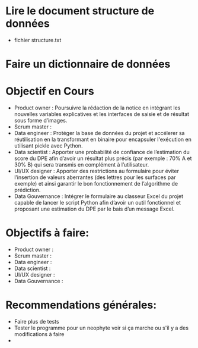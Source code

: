 # Lire le document structure de données 
- fichier structure.txt
# Faire un dictionnaire de données 


# Objectif en Cours
- Product owner    : Poursuivre la rédaction de la notice en intégrant les nouvelles variables explicatives et les interfaces de saisie et de résultat sous forme d’images.
- Scrum master     : 
- Data engineer    : Protéger la base de données du projet et accélerer sa réutilisation en la transformant en binaire pour encapsuler l'exécution en utilisant pickle avec Python.
- Data scientist   : Apporter une probabilité de confiance de l’estimation du score du DPE afin d’avoir un résultat plus précis (par exemple : 70% A et 30% B) qui sera transmis en complément à l’utilisateur.
- UI/UX designer   : Apporter des restrictions au formulaire pour éviter l’insertion de valeurs aberrantes (des lettres pour les surfaces par exemple) et ainsi garantir le bon fonctionnement de l’algorithme de prédiction.
- Data Gouvernance : Intégrer le formulaire au classeur Excel du projet capable de lancer le script Python afin d’avoir un outil fonctionnel et proposant une estimation du DPE par le bais d’un message Excel.


# Objectifs  à faire: 
- Product owner    :
- Scrum master     :    
- Data engineer    :
- Data scientist   :
- UI/UX designer   :
- Data Gouvernance :


# Recommendations générales:
- Faire plus de tests
- Tester le programme pour un neophyte voir si ça marche ou s'il y a des modifications à faire
- 
